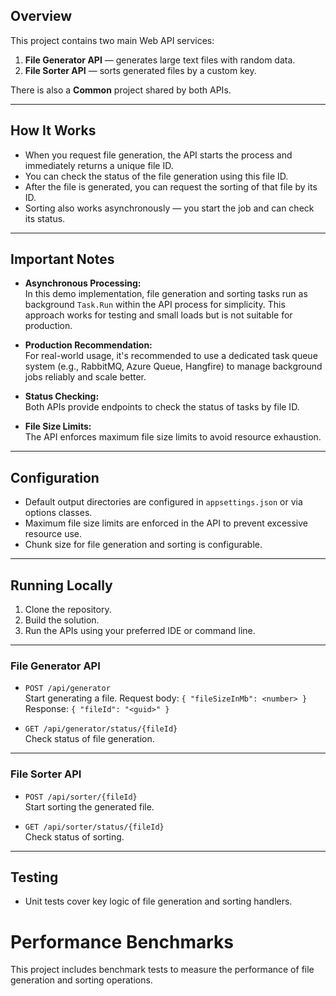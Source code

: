 ## Overview

This project contains two main Web API services:

1. **File Generator API** — generates large text files with random data.  
2. **File Sorter API** — sorts generated files by a custom key.

There is also a **Common** project shared by both APIs.

---

## How It Works

- When you request file generation, the API starts the process and immediately returns a unique file ID.  
- You can check the status of the file generation using this file ID.  
- After the file is generated, you can request the sorting of that file by its ID.  
- Sorting also works asynchronously — you start the job and can check its status.

---

## Important Notes

- **Asynchronous Processing:**  
  In this demo implementation, file generation and sorting tasks run as background `Task.Run` within the API process for simplicity. This approach works for testing and small loads but is not suitable for production.

- **Production Recommendation:**  
  For real-world usage, it's recommended to use a dedicated task queue system (e.g., RabbitMQ, Azure Queue, Hangfire) to manage background jobs reliably and scale better.

- **Status Checking:**  
  Both APIs provide endpoints to check the status of tasks by file ID.

- **File Size Limits:**  
  The API enforces maximum file size limits to avoid resource exhaustion.

---

## Configuration

- Default output directories are configured in `appsettings.json` or via options classes.  
- Maximum file size limits are enforced in the API to prevent excessive resource use.  
- Chunk size for file generation and sorting is configurable.

---

## Running Locally

1. Clone the repository.  
2. Build the solution.  
3. Run the APIs using your preferred IDE or command line.

---

### File Generator API

- `POST /api/generator`  
  Start generating a file. Request body: `{ "fileSizeInMb": <number> }`  
  Response: `{ "fileId": "<guid>" }`

- `GET /api/generator/status/{fileId}`  
  Check status of file generation.

---

### File Sorter API

- `POST /api/sorter/{fileId}`  
  Start sorting the generated file.

- `GET /api/sorter/status/{fileId}`  
  Check status of sorting.

---

## Testing

- Unit tests cover key logic of file generation and sorting handlers.

# Performance Benchmarks

This project includes benchmark tests to measure the performance of file generation and sorting operations.